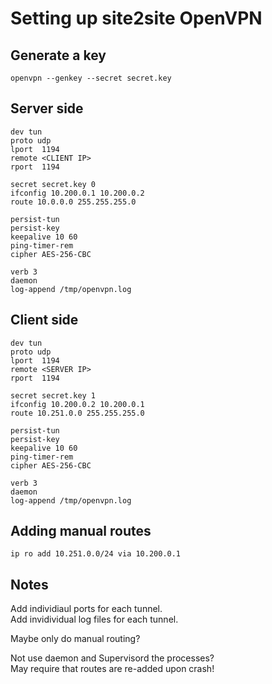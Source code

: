 # Setting up site2site OpenVPN

## Generate a key
```openvpn --genkey --secret secret.key```  

## Server side
```
dev tun
proto udp
lport  1194
remote <CLIENT IP>
rport  1194

secret secret.key 0
ifconfig 10.200.0.1 10.200.0.2
route 10.0.0.0 255.255.255.0

persist-tun
persist-key
keepalive 10 60
ping-timer-rem
cipher AES-256-CBC

verb 3
daemon
log-append /tmp/openvpn.log
```  

## Client side
```
dev tun
proto udp
lport  1194
remote <SERVER IP>
rport  1194

secret secret.key 1
ifconfig 10.200.0.2 10.200.0.1
route 10.251.0.0 255.255.255.0

persist-tun
persist-key
keepalive 10 60
ping-timer-rem
cipher AES-256-CBC

verb 3
daemon
log-append /tmp/openvpn.log
```  

## Adding manual routes
```
ip ro add 10.251.0.0/24 via 10.200.0.1
```

## Notes
Add individiaul ports for each tunnel.  
Add invidividual log files for each tunnel.  
  
Maybe only do manual routing?  
  
Not use daemon and Supervisord the processes?  
May require that routes are re-added upon crash!  
